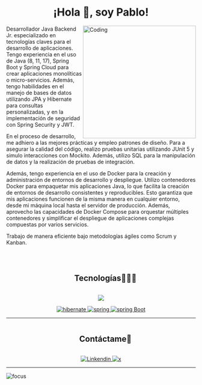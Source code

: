 <h1 align="center">¡Hola 👋, soy Pablo!</h1>
<img align="right" alt="Coding" width="300" src="https://github.com/JPabloAviOli/JPabloAviOLi/assets/142755343/f5c33246-b293-4a78-b434-a741767d6db8">

 <p>Desarrollador Java Backend Jr. especializado en tecnologías claves para el desarrollo de aplicaciones. Tengo experiencia en el uso de Java (8, 11, 17), Spring Boot y Spring Cloud para crear aplicaciones monolíticas o micro-servicios. Además, tengo habilidades en el manejo de bases de datos utilizando JPA y Hibernate para consultas personalizadas, y en la implementación de seguridad con Spring Security y JWT.

En el proceso de desarrollo, me adhiero a las mejores prácticas y empleo patrones de diseño. Para
a asegurar la calidad del código, realizo pruebas unitarias utilizando JUnit 5 y simulo interacciones con Mockito. Además, utilizo SQL para la manipulación de datos y la realización de pruebas de integración.

Además, tengo experiencia en el uso de Docker para la creación y administración de entornos de desarrollo y despliegue. Utilizo contenedores Docker para empaquetar mis aplicaciones Java, lo que facilita la creación de entornos de desarrollo consistentes y reproducibles. Esto garantiza que mis aplicaciones funcionen de la misma manera en cualquier entorno, desde mi máquina local hasta el servidor de producción. Además, aprovecho las capacidades de Docker Compose para orquestar múltiples contenedores y simplificar el despliegue de aplicaciones complejas compuestas por varios servicios.

Trabajo de manera eficiente bajo metodologías ágiles como Scrum y Kanban.</p>


<!--h1 without bottom border-->
<br>
<div id="user-content-toc">
  <ul align="center">
    <summary><h2 style="display: inline-block">Tecnologías👨🏻‍💻</h2></summary>
  </ul>
</div>
<!--tech stack icons-->

<p align="center">
  <a href="https://skillicons.dev">
    <img src="https://skillicons.dev/icons?i=git,css,github,html,idea,java,docker,hibernate,mysql,postgresql,spring,eclipse,postman,vscode&perline=14" />
  </a>
   <p align="center">
     <a href="https://hibernate.org/" target="_blank"> 
    <img src="https://img.shields.io/badge/hibernate-59666C.svg?style=for-the-badge&logo=hibernate&logoColor=white" alt="hibernate " /> 
  </a>
    <a href="https://spring.io/" target="_blank"> 
      <img src="https://img.shields.io/badge/spring%20security-6DB33F.svg?style=for-the-badge&logo=spring&logoColor=white" alt="spring" /> 
  </a>
  <a href="https://spring.io/" target="_blank"> 
    <img src="https://img.shields.io/badge/spring%20boot-6DB33F.svg?style=for-the-badge&logo=springboot&logoColor=white" alt="spring Boot" /> 
 
  </p>
</p>
<p align="center">
  

</p>
 
----
<!-- Connect with me -->
<!--h2 without bottom border-->
<div id="user-content-toc">
  <ul align="center">
    <summary><h2 style="display: inline-block">Contáctame🤝</h2></summary>
  </ul>
</div>

<div style="margin-top:10px" align="center">

  <div>
    <a  href="www.linkedin.com/in/pablo-avila-olivar" target="_blank">
      <img src="https://img.shields.io/badge/Linked%20In-0A66C2.svg?style=for-the-badge&logo=linkedin&logoColor=white" alt="Linkendin"/>
    </a>
    <a href="https://twitter.com/DevJpao" target="_blank">
      <img src="https://img.shields.io/badge/Twitter-1DA1F2.svg?style=for-the-badge&logo=twitter&logoColor=white" alt="x"/>
    </a>
  </div>
</div>

----


![focus](https://img.shields.io/badge/backend-brightgreen)
<br />








